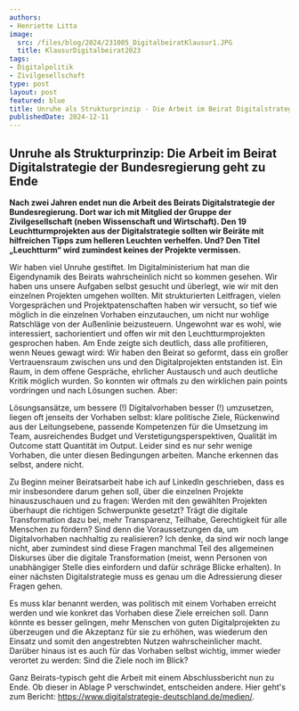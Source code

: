 ```yaml
---
authors:
- Henriette Litta
image:
  src: /files/blog/2024/231005_DigitalbeiratKlausur1.JPG
  title: KlausurDigitalbeirat2023
tags:
- Digitalpolitik
- Zivilgesellschaft
type: post
layout: post
featured: blue
title: Unruhe als Strukturprinzip - Die Arbeit im Beirat Digitalstrategie der Bundesregierung geht zu Ende
publishedDate: 2024-12-11
---
```


## Unruhe als Strukturprinzip: Die Arbeit im Beirat Digitalstrategie der Bundesregierung geht zu Ende

**Nach zwei Jahren endet nun die Arbeit des Beirats Digitalstrategie der Bundesregierung. Dort war ich mit Mitglied der Gruppe der Zivilgesellschaft (neben Wissenschaft und Wirtschaft). Den 19 Leuchtturmprojekten aus der Digitalstrategie sollten wir Beiräte mit hilfreichen Tipps zum helleren Leuchten verhelfen. Und? Den Titel „Leuchtturm“ wird zumindest keines der Projekte vermissen.**

Wir haben viel Unruhe gestiftet. Im Digitalministerium hat man die Eigendynamik des Beirats wahrscheinlich nicht so kommen gesehen. Wir haben uns unsere Aufgaben selbst gesucht und überlegt, wie wir mit den einzelnen Projekten umgehen wollten. Mit strukturierten Leitfragen, vielen Vorgesprächen und Projektpatenschaften haben wir versucht, so tief wie möglich in die einzelnen Vorhaben einzutauchen, um nicht nur wohlige Ratschläge von der Außenlinie beizusteuern. Ungewohnt war es wohl, wie interessiert, sachorientiert und offen wir mit den Leuchtturmprojekten gesprochen haben. Am Ende zeigte sich deutlich, dass alle profitieren, wenn Neues gewagt wird: Wir haben den Beirat so geformt, dass ein großer Vertrauensraum zwischen uns und den Digitalprojekten entstanden ist. Ein Raum, in dem offene Gespräche, ehrlicher Austausch und auch deutliche Kritik möglich wurden. So konnten wir oftmals zu den wirklichen pain points vordringen und nach Lösungen suchen. Aber:

Lösungsansätze, um bessere (!) Digitalvorhaben besser (!) umzusetzen, liegen oft jenseits der Vorhaben selbst: klare politische Ziele, Rückenwind aus der Leitungsebene, passende Kompetenzen für die Umsetzung im Team, ausreichendes Budget und Verstetigungsperspektiven, Qualität im Outcome statt Quantität im Output. Leider sind es nur sehr wenige Vorhaben, die unter diesen Bedingungen arbeiten. Manche erkennen das selbst, andere nicht.

Zu Beginn meiner Beiratsarbeit habe ich auf LinkedIn geschrieben, dass es mir insbesondere darum gehen soll, über die einzelnen Projekte hinauszuschauen und zu fragen: Werden mit den gewählten Projekten überhaupt die richtigen Schwerpunkte gesetzt? Trägt die digitale Transformation dazu bei, mehr Transparenz, Teilhabe, Gerechtigkeit für alle Menschen zu fördern? Sind denn die Voraussetzungen da, um Digitalvorhaben nachhaltig zu realisieren? Ich denke, da sind wir noch lange nicht, aber zumindest sind diese Fragen manchmal Teil des allgemeinen Diskurses über die digitale Transformation (meist, wenn Personen von unabhängiger Stelle dies einfordern und dafür schräge Blicke erhalten). In einer nächsten Digitalstrategie muss es genau um die Adressierung dieser Fragen gehen. 

Es muss klar benannt werden, was politisch mit einem Vorhaben erreicht werden und wie konkret das Vorhaben diese Ziele erreichen soll. Dann könnte es besser gelingen, mehr Menschen von guten Digitalprojekten zu überzeugen und die Akzeptanz für sie zu erhöhen, was wiederum den Einsatz und somit den angestrebten Nutzen wahrscheinlicher macht. Darüber hinaus ist es auch für das Vorhaben selbst wichtig, immer wieder verortet zu werden: Sind die Ziele noch im Blick? 

Ganz Beirats-typisch geht die Arbeit mit einem Abschlussbericht nun zu Ende. Ob dieser in Ablage P verschwindet, entscheiden andere. Hier geht's zum Bericht: https://www.digitalstrategie-deutschland.de/medien/. 
